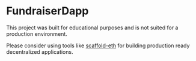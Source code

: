 # FundraiserDapp

This project was built for educational purposes and is not suited for a production environment. 

Please consider using tools like [scaffold-eth](https://github.com/austintgriffith/scaffold-eth) for building production ready decentralized applications.
